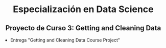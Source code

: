 # <h1 align="center">Especialización en Data Science</h1>
## <h2 align="center" color="gray">Proyecto de Curso 3: Getting and Cleaning Data</h2>
- Entrega "Getting and Cleaning Data Course Project"
